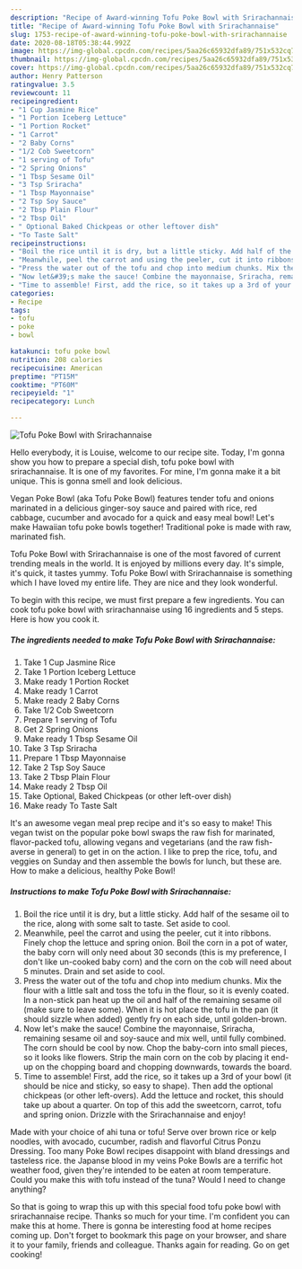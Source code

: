 ```yaml
---
description: "Recipe of Award-winning Tofu Poke Bowl with Srirachannaise"
title: "Recipe of Award-winning Tofu Poke Bowl with Srirachannaise"
slug: 1753-recipe-of-award-winning-tofu-poke-bowl-with-srirachannaise
date: 2020-08-18T05:38:44.992Z
image: https://img-global.cpcdn.com/recipes/5aa26c65932dfa89/751x532cq70/tofu-poke-bowl-with-srirachannaise-recipe-main-photo.jpg
thumbnail: https://img-global.cpcdn.com/recipes/5aa26c65932dfa89/751x532cq70/tofu-poke-bowl-with-srirachannaise-recipe-main-photo.jpg
cover: https://img-global.cpcdn.com/recipes/5aa26c65932dfa89/751x532cq70/tofu-poke-bowl-with-srirachannaise-recipe-main-photo.jpg
author: Henry Patterson
ratingvalue: 3.5
reviewcount: 11
recipeingredient:
- "1 Cup Jasmine Rice"
- "1 Portion Iceberg Lettuce"
- "1 Portion Rocket"
- "1 Carrot"
- "2 Baby Corns"
- "1/2 Cob Sweetcorn"
- "1 serving of Tofu"
- "2 Spring Onions"
- "1 Tbsp Sesame Oil"
- "3 Tsp Sriracha"
- "1 Tbsp Mayonnaise"
- "2 Tsp Soy Sauce"
- "2 Tbsp Plain Flour"
- "2 Tbsp Oil"
- " Optional Baked Chickpeas or other leftover dish"
- "To Taste Salt"
recipeinstructions:
- "Boil the rice until it is dry, but a little sticky. Add half of the sesame oil to the rice, along with some salt to taste. Set aside to cool."
- "Meanwhile, peel the carrot and using the peeler, cut it into ribbons. Finely chop the lettuce and spring onion. Boil the corn in a pot of water, the baby corn will only need about 30 seconds (this is my preference, I don&#39;t like un-cooked baby corn) and the corn on the cob will need about 5 minutes. Drain and set aside to cool."
- "Press the water out of the tofu and chop into medium chunks. Mix the flour with a little salt and toss the tofu in the flour, so it is evenly coated. In a non-stick pan heat up the oil and half of the remaining sesame oil (make sure to leave some). When it is hot place the tofu in the pan (it should sizzle when added) gently fry on each side, until golden-brown."
- "Now let&#39;s make the sauce! Combine the mayonnaise, Sriracha, remaining sesame oil and soy-sauce and mix well, until fully combined. The corn should be cool by now. Chop the baby-corn into small pieces, so it looks like flowers. Strip the main corn on the cob by placing it end-up on the chopping board and chopping downwards, towards the board."
- "Time to assemble! First, add the rice, so it takes up a 3rd of your bowl (it should be nice and sticky, so easy to shape). Then add the optional chickpeas (or other left-overs). Add the lettuce and rocket, this should take up about a quarter. On top of this add the sweetcorn, carrot, tofu and spring onion. Drizzle with the Srirachannaise and enjoy!"
categories:
- Recipe
tags:
- tofu
- poke
- bowl

katakunci: tofu poke bowl 
nutrition: 208 calories
recipecuisine: American
preptime: "PT15M"
cooktime: "PT60M"
recipeyield: "1"
recipecategory: Lunch

---
```



![Tofu Poke Bowl with Srirachannaise](https://img-global.cpcdn.com/recipes/5aa26c65932dfa89/751x532cq70/tofu-poke-bowl-with-srirachannaise-recipe-main-photo.jpg)

Hello everybody, it is Louise, welcome to our recipe site. Today, I'm gonna show you how to prepare a special dish, tofu poke bowl with srirachannaise. It is one of my favorites. For mine, I'm gonna make it a bit unique. This is gonna smell and look delicious.

Vegan Poke Bowl (aka Tofu Poke Bowl) features tender tofu and onions marinated in a delicious ginger-soy sauce and paired with rice, red cabbage, cucumber and avocado for a quick and easy meal bowl! Let&#39;s make Hawaiian tofu poke bowls together! Traditional poke is made with raw, marinated fish.

Tofu Poke Bowl with Srirachannaise is one of the most favored of current trending meals in the world. It is enjoyed by millions every day. It's simple, it's quick, it tastes yummy. Tofu Poke Bowl with Srirachannaise is something which I have loved my entire life. They are nice and they look wonderful.


To begin with this recipe, we must first prepare a few ingredients. You can cook tofu poke bowl with srirachannaise using 16 ingredients and 5 steps. Here is how you cook it.

<!--inarticleads1-->

##### The ingredients needed to make Tofu Poke Bowl with Srirachannaise:

1. Take 1 Cup Jasmine Rice
1. Take 1 Portion Iceberg Lettuce
1. Make ready 1 Portion Rocket
1. Make ready 1 Carrot
1. Make ready 2 Baby Corns
1. Take 1/2 Cob Sweetcorn
1. Prepare 1 serving of Tofu
1. Get 2 Spring Onions
1. Make ready 1 Tbsp Sesame Oil
1. Take 3 Tsp Sriracha
1. Prepare 1 Tbsp Mayonnaise
1. Take 2 Tsp Soy Sauce
1. Take 2 Tbsp Plain Flour
1. Make ready 2 Tbsp Oil
1. Take  Optional, Baked Chickpeas (or other left-over dish)
1. Make ready To Taste Salt


It&#39;s an awesome vegan meal prep recipe and it&#39;s so easy to make! This vegan twist on the popular poke bowl swaps the raw fish for marinated, flavor-packed tofu, allowing vegans and vegetarians (and the raw fish-averse in general) to get in on the action. I like to prep the rice, tofu, and veggies on Sunday and then assemble the bowls for lunch, but these are. How to make a delicious, healthy Poke Bowl! 

<!--inarticleads2-->

##### Instructions to make Tofu Poke Bowl with Srirachannaise:

1. Boil the rice until it is dry, but a little sticky. Add half of the sesame oil to the rice, along with some salt to taste. Set aside to cool.
1. Meanwhile, peel the carrot and using the peeler, cut it into ribbons. Finely chop the lettuce and spring onion. Boil the corn in a pot of water, the baby corn will only need about 30 seconds (this is my preference, I don&#39;t like un-cooked baby corn) and the corn on the cob will need about 5 minutes. Drain and set aside to cool.
1. Press the water out of the tofu and chop into medium chunks. Mix the flour with a little salt and toss the tofu in the flour, so it is evenly coated. In a non-stick pan heat up the oil and half of the remaining sesame oil (make sure to leave some). When it is hot place the tofu in the pan (it should sizzle when added) gently fry on each side, until golden-brown.
1. Now let&#39;s make the sauce! Combine the mayonnaise, Sriracha, remaining sesame oil and soy-sauce and mix well, until fully combined. The corn should be cool by now. Chop the baby-corn into small pieces, so it looks like flowers. Strip the main corn on the cob by placing it end-up on the chopping board and chopping downwards, towards the board.
1. Time to assemble! First, add the rice, so it takes up a 3rd of your bowl (it should be nice and sticky, so easy to shape). Then add the optional chickpeas (or other left-overs). Add the lettuce and rocket, this should take up about a quarter. On top of this add the sweetcorn, carrot, tofu and spring onion. Drizzle with the Srirachannaise and enjoy!


Made with your choice of ahi tuna or tofu! Serve over brown rice or kelp noodles, with avocado, cucumber, radish and flavorful Citrus Ponzu Dressing. Too many Poke Bowl recipes disappoint with bland dressings and tasteless rice. the Japanse blood in my veins Poke Bowls are a terrific hot weather food, given they&#39;re intended to be eaten at room temperature. Could you make this with tofu instead of the tuna? Would I need to change anything? 

So that is going to wrap this up with this special food tofu poke bowl with srirachannaise recipe. Thanks so much for your time. I'm confident you can make this at home. There is gonna be interesting food at home recipes coming up. Don't forget to bookmark this page on your browser, and share it to your family, friends and colleague. Thanks again for reading. Go on get cooking!
